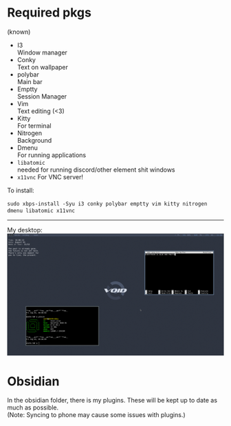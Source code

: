 # Required pkgs 
(known)

- I3  
	Window manager
- Conky  
	Text on wallpaper
- polybar  
	Main bar
- Emptty  
	Session Manager
- Vim  
	Text editing (<3)
- Kitty  
	For terminal
- Nitrogen  
	Background
- Dmenu  
	For running applications
- `libatomic`  
	needed for running discord/other element shit windows
- `x11vnc`
	For VNC server!

To install:
```
sudo xbps-install -Syu i3 conky polybar emptty vim kitty nitrogen dmenu libatomic x11vnc
```
---
My desktop:
![Example](https://github.com/66noa24/my-dotfiles/blob/main/OTHER/Pictures/screenshots/newbar.png)

# Obsidian
In the obsidian folder, there is my plugins. These will be kept up to date as much as possible.  
(Note: Syncing to phone may cause some issues with plugins.)
